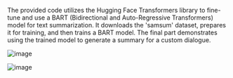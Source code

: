 
The provided code utilizes the Hugging Face Transformers library to fine-tune and use a BART (Bidirectional and Auto-Regressive Transformers) model for text summarization. It downloads the 'samsum' dataset, prepares it for training, and then trains a BART model. The final part demonstrates using the trained model to generate a summary for a custom dialogue.

![image](https://github.com/sarthak37/Summarization-of-conversation-using-Bart-Transformers/assets/52873771/b0622cd7-93c7-40bf-a1f0-3c18594ec568)


![image](https://github.com/sarthak37/Summarization-of-conversation-using-Bart-Transformers/assets/52873771/28afd2d1-114d-4a10-8219-dc799b816be5)
